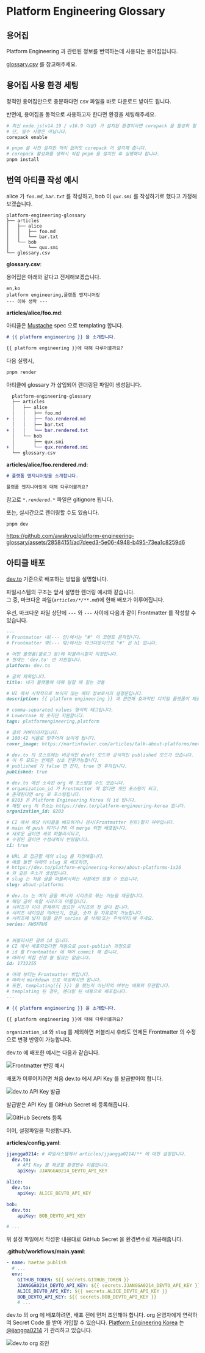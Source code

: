 # Platform Engineering Glossary

## 용어집

Platform Engineering 과 관련된 정보를 번역하는데 사용되는 용어집입니다.

[glossary.csv](./glossary.csv) 를 참고해주세요.

## 용어집 사용 환경 세팅

정적인 용어집만으로 충분하다면 csv 파일을 바로 다운로드 받아도 됩니다.

반면에, 용어집을 동적으로 사용하고자 한다면 환경을 세팅해주세요.

```bash
# 최신 node.js(v14.19 / v16.9 이상) 가 설치된 환경이라면 corepack 을 활성화 할 수 있습니다.
# 단, 필수 사항은 아닙니다.
corepack enable

# pnpm 을 사전 설치한 적이 없어도 corepack 이 설치해 줍니다.
# corepack 활성화를 생략시 직접 pnpm 을 설치한 후 실행해야 합니다.
pnpm install
```

## 번역 아티클 작성 예시

alice 가 *`foo.md`*, *`bar.txt`* 를 작성하고, bob 이 *`qux.smi`* 를 작성하기로 했다고 가정해보겠습니다.

```
platform-engineering-glossary
├── articles
│   ├── alice
│   │   ├── foo.md
│   │   └── bar.txt
│   └── bob
│       └── qux.smi
└── glossary.csv
```

**glossary.csv**:

용어집은 아래와 같다고 전제해보겠습니다.

```csv
en,ko
platform engineering,플랫폼 엔지니어링
--- 이하 생략 ---
```

**articles/alice/foo.md**:

아티클은 [Mustache](https://mustache.github.io) spec 으로 templating 합니다.

```md
# {{ platform engineering }} 을 소개합니다.

{{ platform engineering }}에 대해 다루어볼까요?
```

다음 실행시,

```bash
pnpm render
```

아티클에 glossary 가 삽입되어 렌더링된 파일이 생성됩니다.

```diff
  platform-engineering-glossary
  ├── articles
  │   ├── alice
  │   │   ├── foo.md
+ │   │   ├── foo.rendered.md
  │   │   ├── bar.txt
+ │   │   └── bar.rendered.txt
  │   └── bob
  │       ├── qux.smi
+ │       └── qux.rendered.smi
  └── glossary.csv
```

**articles/alice/foo.rendered.md**:

```md
# 플랫폼 엔지니어링을 소개합니다.

플랫폼 엔지니어링에 대해 다루어볼까요?
```

참고로 *`*.rendered.*`* 파일은 gitignore 됩니다.

또는, 실시간으로 렌더링할 수도 있습니다.

```bash
pnpm dev
```

<https://github.com/awskrug/platform-engineering-glossary/assets/28584151/ad7deed3-5e06-4948-b495-73ea1c8259d6>

## 아티클 배포

[dev.to](https://dev.to) 기준으로 배포하는 방법을 설명합니다.

파일시스템의 구조는 앞서 설명한 렌더링 예시와 같습니다.<br/>
그 중, 마크다운 파일(*`articles/*/**.md`*)에 한해 배포가 이루어집니다.

우선, 마크다운 파일 상단에 `---` 와 `---` 사이에 다음과 같이 Frontmatter 를 작성할 수 있습니다.

```md
---
# Frontmatter 내(--- 안)에서는 "#" 이 코멘트 문자입니다.
# Frontmatter 밖(--- 밖)에서는 마크다운이므로 "#" 은 h1 입니다.

# 어떤 플랫폼(블로그 등)에 퍼블리시할지 지정합니다.
# 현재는 'dev.to' 만 지원합니다.
platform: dev.to

# 글의 제목입니다.
title: 내가 플랫폼에 대해 말할 때 짚는 것들

# UI 에서 시작적으로 보이지 않는 메타 정보로서의 설명문입니다.
description: {{ platform engineering }} 과 관련해 효과적인 디지털 플랫폼이 제공 규모를 확장하는 데 도움이 되는 이유, 플랫폼에 포함되어야 하는 내용, 플랫폼 구축을 시작하는 방법.

# comma-separated values 형식의 태그입니다.
# Lowercase 와 숫자만 지원합니다.
tags: platformengineering,platform

# 글의 커버이미지입니다.
# 100:42 비율로 맞추어져 보이게 됩니다.
cover_image: https://martinfowler.com/articles/talk-about-platforms/meta.png

# dev.to 의 포스트에는 비공식인 draft 모드와 공식적인 published 모드가 있습니다.
# 이 두 모드는 언제든 상호 전환가능합니다.
# published 가 false 면 전자, true 면 후자입니다.
published: true

# dev.to 에선 소속된 org 에 포스팅할 수도 있습니다.
# organization_id 가 Frontmatter 에 없다면 개인 포스팅이 되고,
# 존재한다면 org 로 포스팅됩니다.
# 8203 은 Platform Engineering Korea 의 id 입니다.
# 해당 org 의 주소는 https://dev.to/platform-engineering-korea 입니다.
organization_id: 8203

# CI 에서 해당 아티클을 배포하거나 검사(Frontmatter 린트)할지 여부입니다.
# main 에 push 되거나 PR 이 merge 되면 배포됩니다.
# 새로운 글이면 새로 퍼블리시되고,
# 수정된 글이면 수정내역이 반영됩니다.
ci: true

# URL 로 접근할 때의 slug 를 지정해줍니다.
# 예를 들면 아래의 slug 로 배포하면,
# https://dev.to/platform-engineering-korea/about-platforms-1s26
# 와 같은 주소가 생성됩니다.
# slug 는 처음 글을 퍼블리시하는 시점에만 정할 수 있습니다.
slug: about-platforms

# dev.to 는 여러 글을 하나의 시리즈로 묶는 기능을 제공합니다.
# 해당 글이 속할 시리즈의 이름입니다.
# 시리즈가 이미 존재하지 않으면 시리즈의 첫 글이 됩니다.
# 시리즈 네이밍은 띄어쓰기, 한글, 숫자 등 자유로이 가능합니다.
# 시리즈에 넣지 않을 글은 series 를 삭제(또는 주석처리)해 주세요.
series: AWSKRUG


# 퍼블리시된 글의 id 입니다.
# CI 에서 배포되었다면 자동으로 post-publish 과정으로
# id 를 Frontmatter 에 적어 commit 해 줍니다.
# 따라서 직접 신경 쓸 필요는 없습니다.
id: 1732255

# 아래 부터는 Frontmatter 밖입니다.
# 따라서 markdown 으로 작성하시면 됩니다.
# 또한, templating({{ }}) 을 했는지 아닌지의 여부는 배포와 무관합니다.
# templating 된 경우, 렌더링 된 내용으로 배포됩니다.
---

# {{ platform engineering }} 을 소개합니다.

{{ platform engineering }}에 대해 다루어볼까요?
```

`organization_id` 와 `slug` 를 제외하면 퍼블리시 후라도 언제든 Frontmatter 의 수정으로 변경 반영이 가능합니다.

dev.to 에 배포한 예시는 다음과 같습니다.

![Frontmatter 반영 예시](./docs/images/devto-frontmatter.png)

배포가 이루어지려면 처음 dev.to 에서 API Key 를 발급받어야 합니다.

![dev.to API Key 발급](./docs/images/devto-api-key.png)

발급받은 API Key 를 GitHub Secret 에 등록해줍니다.

![GitHub Secrets 등록](./docs/images/github-secrets.png)

이어, 설정파일을 작성합니다.

**articles/config.yaml**:

```yaml
jjangga0214: # 파일시스템에서 articles/jjangga0214/** 에 대한 설정입니다.
  dev.to:
    # API Key 를 제공할 환경변수 이름입니다.
    apiKey: JJANGGA0214_DEVTO_API_KEY

alice:
  dev.to:
    apiKey: ALICE_DEVTO_API_KEY

bob:
  dev.to:
    apiKey: BOB_DEVTO_API_KEY

# ...
```

위 설정 파일에서 작성한 내용대로 GitHub Secret 을 환경변수로 제공해줍니다.

**.github/workflows/main.yaml**:

```yaml
- name: haetae publish
  # ...
  env:
    GITHUB_TOKEN: ${{ secrets.GITHUB_TOKEN }}
    JJANGGA0214_DEVTO_API_KEY: ${{ secrets.JJANGGA0214_DEVTO_API_KEY }}
    ALICE_DEVTO_API_KEY: ${{ secrets.ALICE_DEVTO_API_KEY }}
    BOB_DEVTO_API_KEY: ${{ secrets.BOB_DEVTO_API_KEY }}
    # ...
```

dev.to 의 org 에 배포하려면, 배포 전에 먼저 조인해야 합니다.
org 운영자에게 연락하여 Secret Code 를 받아 가입할 수 있습니다.
[Platform Engineering Korea](https://dev.to/platform-engineering-korea) 는 [@jjangga0214](https://github.com/jjangga0214) 가 관리하고 있습니다.

![dev.to org 조인](./docs/images/devto-join-org.png)
